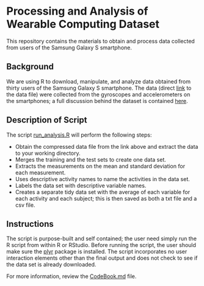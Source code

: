 Processing and Analysis of Wearable Computing Dataset
======================

This repository contains the materials to obtain and process data collected from users of the Samsung Galaxy S smartphone.


## Background
We are using R to download, manipulate, and analyze data obtained from thirty users of the Samsung Galaxy S smartphone.  The data (direct <a href="https://d396qusza40orc.cloudfront.net/getdata%2Fprojectfiles%2FUCI%20HAR%20Dataset.zip">link</a> to the data file) were collected from the gyroscopes and accelerometers on the smartphones; a full discussion behind the dataset is contained <a href="http://archive.ics.uci.edu/ml/datasets/Human+Activity+Recognition+Using+Smartphones">here</a>.

## Description of Script
The script <a href="https://github.com/nathanpatterson/GettingandCleaningData/blob/master/run_analysis.R">run_analysis.R</a> will perform the following steps:
* Obtain the compressed data file from the link above and extract the data to your working directory.
* Merges the training and the test sets to create one data set.
* Extracts the measurements on the mean and standard deviation for each measurement. 
* Uses descriptive activity names to name the activities in the data set.
* Labels the data set with descriptive variable names. 
* Creates a separate tidy data set with the average of each variable for each activity and each subject; this is then saved as both a txt file and a csv file.

## Instructions 
The script is purpose-built and self contained; the user need simply run the R script from within R or RStudio.  Before running the script, the user should make sure the <a href="http://cran.r-project.org/web/packages/plyr/index.html">plyr</a> package is installed.  The script incorporates no user interaction elements other than the final output and does not check to see if the data set is already downloaded.

For more information, review the <a href="https://github.com/nathanpatterson/GettingandCleaningData/blob/master/CodeBook.md">CodeBook.md</a> file.
